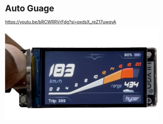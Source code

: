 # Auto Guage

https://youtu.be/bRCWRRVrFdg?si=pxdsX_reZ17uwqyA

![alt text](<Assets/Auto Guage.png>)